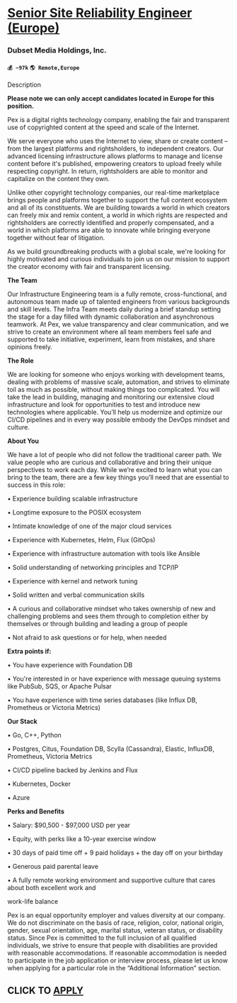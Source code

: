 # [Senior Site Reliability Engineer (Europe)](https://www.remotewlb.com/apply/senior-site-reliability-engineer-europe)  
### Dubset Media Holdings, Inc.  
#### `💰 ~97k` `🌎 Remote,Europe`  

Description

**Please note we can only accept candidates located in Europe for this position.**

  

Pex is a digital rights technology company, enabling the fair and transparent use of copyrighted content at the speed and scale of the Internet.

  

We serve everyone who uses the Internet to view, share or create content – from the largest platforms and rightsholders, to independent creators. Our advanced licensing infrastructure allows platforms to manage and license content before it's published, empowering creators to upload freely while respecting copyright. In return, rightsholders are able to monitor and capitalize on the content they own.

  

Unlike other copyright technology companies, our real-time marketplace brings people and platforms together to support the full content ecosystem and all of its constituents. We are building towards a world in which creators can freely mix and remix content, a world in which rights are respected and rightsholders are correctly identified and properly compensated, and a world in which platforms are able to innovate while bringing everyone together without fear of litigation.

  

As we build groundbreaking products with a global scale, we're looking for highly motivated and curious individuals to join us on our mission to support the creator economy with fair and transparent licensing.

  

 **The Team**

  

Our Infrastructure Engineering team is a fully remote, cross-functional, and autonomous team made up of talented engineers from various backgrounds and skill levels. The Infra Team meets daily during a brief standup setting the stage for a day filled with dynamic collaboration and asynchronous teamwork. At Pex, we value transparency and clear communication, and we strive to create an environment where all team members feel safe and supported to take initiative, experiment, learn from mistakes, and share opinions freely.

  

**The Role**

  

We are looking for someone who enjoys working with development teams, dealing with problems of massive scale, automation, and strives to eliminate toil as much as possible, without making things too complicated. You will take the lead in building, managing and monitoring our extensive cloud infrastructure and look for opportunities to test and introduce new technologies where applicable. You’ll help us modernize and optimize our CI/CD pipelines and in every way possible embody the DevOps mindset and culture.

  

 **About You**

  

We have a lot of people who did not follow the traditional career path. We value people who are curious and collaborative and bring their unique perspectives to work each day. While we’re excited to learn what you can bring to the team, there are a few key things you’ll need that are essential to success in this role:

  

• Experience building scalable infrastructure

• Longtime exposure to the POSIX ecosystem

• Intimate knowledge of one of the major cloud services

• Experience with Kubernetes, Helm, Flux (GitOps)

• Experience with infrastructure automation with tools like Ansible

• Solid understanding of networking principles and TCP/IP

• Experience with kernel and network tuning

• Solid written and verbal communication skills

• A curious and collaborative mindset who takes ownership of new and challenging problems and sees them through to completion either by themselves or through building and leading a group of people

• Not afraid to ask questions or for help, when needed

  

  

 **Extra points if:**

  

• You have experience with Foundation DB

• You're interested in or have experience with message queuing systems like PubSub, SQS, or Apache Pulsar

• You have experience with time series databases (like Influx DB, Prometheus or Victoria Metrics)

  

  

 **Our Stack**

  

• Go, C++, Python

• Postgres, Citus, Foundation DB, Scylla (Cassandra), Elastic, InfluxDB, Prometheus, Victoria Metrics

• CI/CD pipeline backed by Jenkins and Flux

• Kubernetes, Docker

• Azure

  

  

 **Perks and Benefits**

  

• Salary: $90,500 - $97,000 USD per year

• Equity, with perks like a 10-year exercise window

• 30 days of paid time off + 9 paid holidays + the day off on your birthday

• Generous paid parental leave

• A fully remote working environment and supportive culture that cares about both excellent work and

work-life balance

Pex is an equal opportunity employer and values diversity at our company. We do not discriminate on the basis of race, religion, color, national origin, gender, sexual orientation, age, marital status, veteran status, or disability status. Since Pex is committed to the full inclusion of all qualified individuals, we strive to ensure that people with disabilities are provided with reasonable accommodations. If reasonable accommodation is needed to participate in the job application or interview process, please let us know when applying for a particular role in the “Additional Information” section.

  
## CLICK TO [APPLY](https://www.remotewlb.com/apply/senior-site-reliability-engineer-europe)

